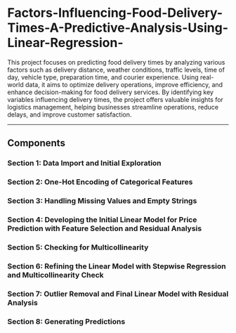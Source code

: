 # Factors-Influencing-Food-Delivery-Times-A-Predictive-Analysis-Using-Linear-Regression-

This project focuses on predicting food delivery times by analyzing various factors such as delivery distance, weather conditions, traffic levels, time of day, vehicle type, preparation time, and courier experience. Using real-world data, it aims to optimize delivery operations, improve efficiency, and enhance decision-making for food delivery services. By identifying key variables influencing delivery times, the project offers valuable insights for logistics management, helping businesses streamline operations, reduce delays, and improve customer satisfaction.

---

## Components

### Section 1: Data Import and Initial Exploration
### Section 2: One-Hot Encoding of Categorical Features
### Section 3: Handling Missing Values and Empty Strings
### Section 4: Developing the Initial Linear Model for Price Prediction with Feature Selection and Residual Analysis
### Section 5: Checking for Multicollinearity
### Section 6: Refining the Linear Model with Stepwise Regression and Multicollinearity Check
### Section 7: Outlier Removal and Final Linear Model with Residual Analysis
### Section 8: Generating Predictions



